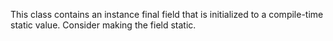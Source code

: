 This class contains an instance final field that is initialized to a compile-time static value. Consider making the field static.